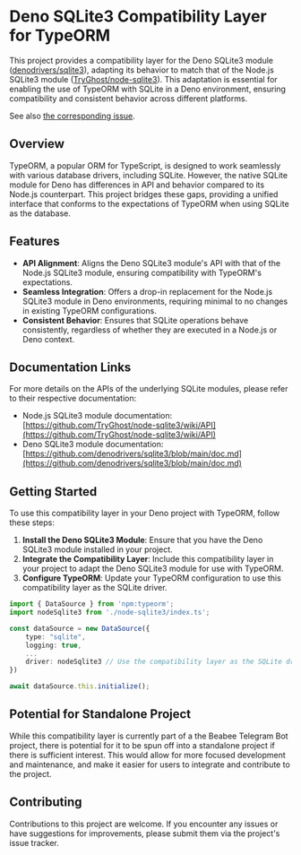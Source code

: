 # Deno SQLite3 Compatibility Layer for TypeORM

This project provides a compatibility layer for the Deno SQLite3 module
([denodrivers/sqlite3](https://github.com/denodrivers/sqlite3)), adapting its
behavior to match that of the Node.js SQLite3 module
([TryGhost/node-sqlite3](https://github.com/TryGhost/node-sqlite3/tree/master)).
This adaptation is essential for enabling the use of TypeORM with SQLite in a
Deno environment, ensuring compatibility and consistent behavior across
different platforms.

See also
[the corresponding issue](https://github.com/denodrivers/sqlite3/issues/113).

## Overview

TypeORM, a popular ORM for TypeScript, is designed to work seamlessly with
various database drivers, including SQLite. However, the native SQLite module
for Deno has differences in API and behavior compared to its Node.js
counterpart. This project bridges these gaps, providing a unified interface that
conforms to the expectations of TypeORM when using SQLite as the database.

## Features

- **API Alignment**: Aligns the Deno SQLite3 module's API with that of the
  Node.js SQLite3 module, ensuring compatibility with TypeORM's expectations.
- **Seamless Integration**: Offers a drop-in replacement for the Node.js SQLite3
  module in Deno environments, requiring minimal to no changes in existing
  TypeORM configurations.
- **Consistent Behavior**: Ensures that SQLite operations behave consistently,
  regardless of whether they are executed in a Node.js or Deno context.

## Documentation Links

For more details on the APIs of the underlying SQLite modules, please refer to
their respective documentation:

- Node.js SQLite3 module documentation:
  [https://github.com/TryGhost/node-sqlite3/wiki/API](https://github.com/TryGhost/node-sqlite3/wiki/API)
- Deno SQLite3 module documentation:
  [https://github.com/denodrivers/sqlite3/blob/main/doc.md](https://github.com/denodrivers/sqlite3/blob/main/doc.md)

## Getting Started

To use this compatibility layer in your Deno project with TypeORM, follow these
steps:

1. **Install the Deno SQLite3 Module**: Ensure that you have the Deno SQLite3
   module installed in your project.
2. **Integrate the Compatibility Layer**: Include this compatibility layer in
   your project to adapt the Deno SQLite3 module for use with TypeORM.
3. **Configure TypeORM**: Update your TypeORM configuration to use this
   compatibility layer as the SQLite driver.

```ts
import { DataSource } from 'npm:typeorm';
import nodeSqlite3 from './node-sqlite3/index.ts';

const dataSource = new DataSource({
    type: "sqlite",
    logging: true,
    ...
    driver: nodeSqlite3 // Use the compatibility layer as the SQLite driver
})

await dataSource.this.initialize();
```

## Potential for Standalone Project

While this compatibility layer is currently part of a the Beabee Telegram Bot
project, there is potential for it to be spun off into a standalone project if
there is sufficient interest. This would allow for more focused development and
maintenance, and make it easier for users to integrate and contribute to the
project.

## Contributing

Contributions to this project are welcome. If you encounter any issues or have
suggestions for improvements, please submit them via the project's issue
tracker.
